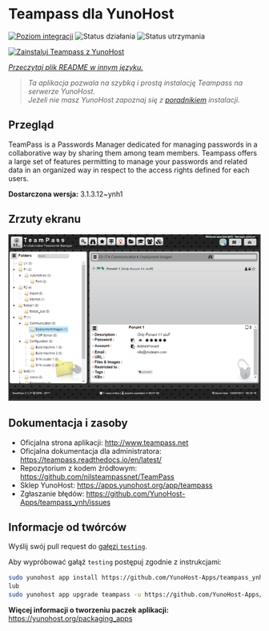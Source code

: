 <!--
To README zostało automatycznie wygenerowane przez <https://github.com/YunoHost/apps/tree/master/tools/readme_generator>
Nie powinno być ono edytowane ręcznie.
-->

# Teampass dla YunoHost

[![Poziom integracji](https://apps.yunohost.org/badge/integration/teampass)](https://ci-apps.yunohost.org/ci/apps/teampass/)
![Status działania](https://apps.yunohost.org/badge/state/teampass)
![Status utrzymania](https://apps.yunohost.org/badge/maintained/teampass)

[![Zainstaluj Teampass z YunoHost](https://install-app.yunohost.org/install-with-yunohost.svg)](https://install-app.yunohost.org/?app=teampass)

*[Przeczytaj plik README w innym języku.](./ALL_README.md)*

> *Ta aplikacja pozwala na szybką i prostą instalację Teampass na serwerze YunoHost.*  
> *Jeżeli nie masz YunoHost zapoznaj się z [poradnikiem](https://yunohost.org/install) instalacji.*

## Przegląd

TeamPass is a Passwords Manager dedicated for managing passwords in a collaborative way by sharing them among team members.
Teampass offers a large set of features permitting to manage your passwords and related data in an organized way in respect to the access rights defined for each users.


**Dostarczona wersja:** 3.1.3.12~ynh1

## Zrzuty ekranu

![Zrzut ekranu z Teampass](./doc/screenshots/screenshot.png)

## Dokumentacja i zasoby

- Oficjalna strona aplikacji: <http://www.teampass.net>
- Oficjalna dokumentacja dla administratora: <https://teampass.readthedocs.io/en/latest/>
- Repozytorium z kodem źródłowym: <https://github.com/nilsteampassnet/TeamPass>
- Sklep YunoHost: <https://apps.yunohost.org/app/teampass>
- Zgłaszanie błędów: <https://github.com/YunoHost-Apps/teampass_ynh/issues>

## Informacje od twórców

Wyślij swój pull request do [gałęzi `testing`](https://github.com/YunoHost-Apps/teampass_ynh/tree/testing).

Aby wypróbować gałąź `testing` postępuj zgodnie z instrukcjami:

```bash
sudo yunohost app install https://github.com/YunoHost-Apps/teampass_ynh/tree/testing --debug
lub
sudo yunohost app upgrade teampass -u https://github.com/YunoHost-Apps/teampass_ynh/tree/testing --debug
```

**Więcej informacji o tworzeniu paczek aplikacji:** <https://yunohost.org/packaging_apps>
